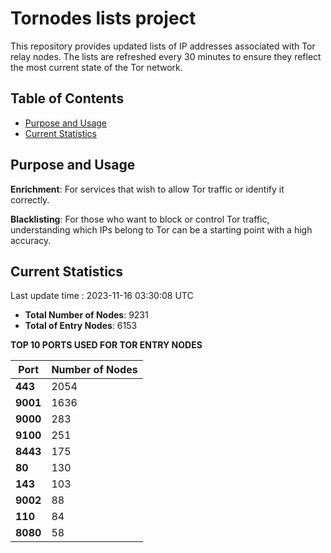 # Tornodes lists project

This repository provides updated lists of IP addresses associated with Tor relay nodes. The lists are refreshed every 30 minutes to ensure they reflect the most current state of the Tor network.

## Table of Contents

- [Purpose and Usage](#purpose-and-usage)
- [Current Statistics](#current-statistics)


## Purpose and Usage

**Enrichment**: For services that wish to allow Tor traffic or identify it correctly.

**Blacklisting**: For those who want to block or control Tor traffic, understanding which IPs belong to Tor can be a starting point with a high accuracy.

## Current Statistics

Last update time : 2023-11-16 03:30:08 UTC

- **Total Number of Nodes**: 9231
- **Total of Entry Nodes**: 6153

**TOP 10 PORTS USED FOR TOR ENTRY NODES**

| **Port** | **Number of Nodes** |
|------|-----------------|
| **443**   | 2054  |
| **9001**   | 1636  |
| **9000**   | 283  |
| **9100**   | 251  |
| **8443**   | 175  |
| **80**   | 130  |
| **143**   | 103  |
| **9002**   | 88  |
| **110**   | 84  |
| **8080**   | 58  |


